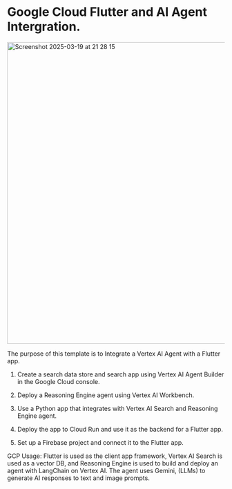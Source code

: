 # Google Cloud Flutter and AI Agent Intergration.

<img width="699" alt="Screenshot 2025-03-19 at 21 28 15" src="https://github.com/user-attachments/assets/daf09e0e-039e-4868-9886-4d35a18fe247" />

The purpose of this template is to Integrate a Vertex AI Agent with a Flutter app.
1. Create a search data store and search app using Vertex AI Agent Builder in the Google Cloud console.

2. Deploy a Reasoning Engine agent using Vertex AI Workbench.

3. Use a Python app that integrates with Vertex AI Search and Reasoning Engine agent.

4. Deploy the app to Cloud Run and use it as the backend for a Flutter app.

5. Set up a Firebase project and connect it to the Flutter app.

GCP Usage:  Flutter is used as the client app framework, Vertex AI Search is used as a vector DB, and Reasoning Engine is used to build and deploy an agent with LangChain on Vertex AI. The agent uses Gemini, (LLMs) to generate AI responses to text and image prompts.

